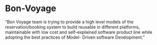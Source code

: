 # Bon-Voyage
“Bon Voyage team is trying to provide a high level models of the reservation/booking system to build reusable in different platforms, maintainable with low cost and self-explained software product line while adopting the best practices of Model- Driven software Development.”
